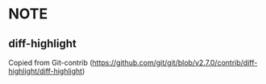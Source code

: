NOTE
====

diff-highlight
--------------

Copied from Git-contrib (https://github.com/git/git/blob/v2.7.0/contrib/diff-highlight/diff-highlight)
